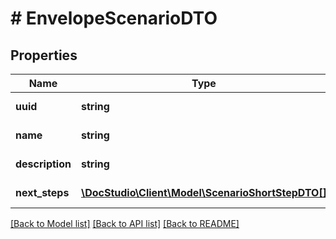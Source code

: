# # EnvelopeScenarioDTO

## Properties

Name | Type | Description | Notes
------------ | ------------- | ------------- | -------------
**uuid** | **string** | Scenario uuid | [optional]
**name** | **string** | Scenario name | [optional]
**description** | **string** | Scenario description | [optional]
**next_steps** | [**\DocStudio\Client\Model\ScenarioShortStepDTO[]**](ScenarioShortStepDTO.md) | Scenario next steps | [optional]

[[Back to Model list]](../../README.md#models) [[Back to API list]](../../README.md#endpoints) [[Back to README]](../../README.md)
